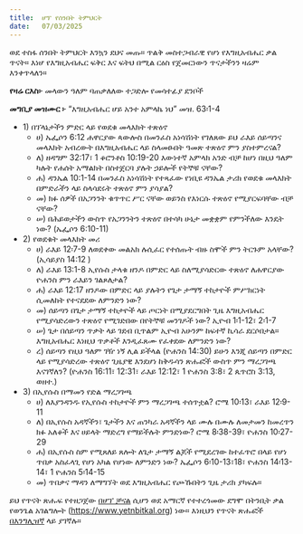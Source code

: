 ```yaml
---
title:  ሆፕ የሰንበት ትምህርት
date:   07/03/2025
---
```


ወደ ተስፋ ሰንበት ትምህርት እንኳን ደህና መጡ። ጥልቅ መስተጋብራዊ የሆነ የእግዚአብሔር ቃል ጥናት። እነሆ የእግዚአብሔር ፍቅር እና ፍትህ በሚል ርዕስ የጀመርነውን ጥናታችንን ዛሬም እንቀጥላለን።

**የዛሬ ርእስ፦** መላውን ዓለም ባጠቃለለው ተጋድሎ የመሳተፊያ ደንቦች

**መግቢያ መዝሙር ፦** “እግዚአብሔር ሆይ አንተ አምላኬ ነህ” መዝ. 63፡1-4

- 1\) በፕላኔታችን ምድር ላይ የወደቁ መላእክት ተጽዕኖ
  - ሀ\) ኤፌሶን 6:12 ሐዋርያው ጳውሎስ በመንፈስ አነሳሽነት የገለጸው ይህ ራእይ ሰይጣንና መላእክት አብረውት በእግዚአብሔር ላይ ስላመፁበት ዓመጽ ተጽዕኖ ምን ያስተምረናል?
  - ለ\) ዘዳግም 32:17፣ 1 ቆሮንቶስ 10:19-20 እውነተኛ አምላክ አንድ ብቻ ከሆነ በዚህ ዓለም ካሉት የሐሰት አማልክት በስተጀርባ ያሉት ኃይሎች የትኞቹ ናቸው?
  - ሐ\) ዳንኤል 10:1-14 በመንፈስ አነሳሽነት የተጻፈው የነቢዩ ዳንኤል ታሪክ የወደቁ መላእክት በምድራችን ላይ ስላሳደሩት ተጽዕኖ ምን ያሳያል?
  - መ\) ክፉ ሰዎች በአጋንንት ቁጥጥር ሥር ናቸው ወይንስ የእነርሱ ተጽዕኖ የሚያርፍባቸው ብቻ ናቸው?
  - ሠ\) በሕይወታችን ውስጥ የአጋንንትን ተጽዕኖ በተሳካ ሁኔታ መቋቋም የምንችለው እንዴት ነው? (ኤፌሶን 6:10-11)
- 2\) የወደቁት መላእክት መሪ
  - ሀ\) ራእይ 12፡7-9 ለወደቀው መልአክ ሉሲፈር የተሰጡት ብዙ ስሞች ምን ትርጉም አላቸው? (ኢሳይያስ 14:12 )
  - ለ\) ራእይ 13:1-8 ኢየሱስ ታላቁ ዘንዶ በምድር ላይ ስለሚያሳድርው ተጽዕኖ ለሐዋርያው ዮሐንስ ምን ራእይን ገልጾለታል?
  - ሐ\) ራእይ 12:17 ዘንዶው በምድር ላይ ያሉትን የጌታ ታማኝ ተከታዮች ምሥክርነት ሲመለከት የተናደደው ለምንድን ነው?
  - መ\) ሰይጣን በጌታ ታማኝ ተከታዮች ላይ ጦርነት በሚያደርግበት ጊዜ እግዚአብሔር የሚያሳድረውን ተጽዕኖ የሚገድበው በየትኞቹ መንገዶች ነው?  ኢዮብ 1፡1-12፣ 2፡1-7
  - ሠ\) ጌታ በሰይጣን ጥቃት ላይ ገደብ ቢጥልም ኢዮብ አሁንም ከፍተኛ ኪሳራ ደርሶበታል። እግዚአብሔር እነዚህ ጥቃቶች እንዲፈጸሙ የፈቀደው ለምንድን ነው?
  - ረ\) ሰይጣን የዚህ ዓለም ገዥ ነኝ ሊል ይችላል (ዮሐንስ 14:30) ይሁን እንጂ ሰይጣን በምድር ላይ የሚያሳድረው ተጽዕኖ ጊዜያዊ እንደሆነ ከቅዱሳን ጽሑፎች ውስጥ ምን ማረጋገጫ እናገኛለን? (ዮሐንስ 16:11፣ 12:31፣ ራእይ 12:12፣ 1 ዮሐንስ 3:8፣ 2 ጴጥሮስ 3:13, ወዘተ.)
- 3\) በኢየሱስ በማመን የድል ማረጋገጫ
  - ሀ\) ለእያንዳንዱ የኢየሱስ ተከታዮች ምን ማረጋገጫ ተሰጥቷል? ሮሜ 10፡13፣ ራእይ 12፡9-11
  - ለ\) በኢየሱስ አዳኛችን፣ ጌታችን እና ጠንካራ አዳኛችን ላይ ሙሉ በሙሉ ለመታመን ከመረጥን ክፉ አለቆች እና ሀይላት ማድረግ የማይችሉት ምንድነው? ሮሜ 8፡38-39፣ ዮሐንስ 10፡27-29
  - ሐ\) በኢየሱስ ስም የሚጸለይ ጸሎት ለጌታ ታማኝ ልጆች የሚደረገው ከተፈጥሮ በላይ የሆነ ጥበቃ አስፈላጊ የሆነ አካል የሆነው ለምንድን ነው? ኤፌሶን 6፡10-13፣18፣ ዮሐንስ 14፡13-14፣ 1 ዮሐንስ 5፡14-15
  - መ\) ጥበቃና ማዳን ለማግኘት ወደ እግዚአብሔር የጮኹበትን ጊዜ ታሪክ ያካፍሉ።

ይህ የጥናት ጽሑፍ የተዘጋጀው [በሆፕ ቻናል](https://www.hopetv.org/hopess/)  ሲሆን ወደ አማርኛ የተተረጎመው ደግሞ በትንቢት ቃል የወንጌል አገልግሎት (https://www.yetnbitkal.org) ነው። እነዚህን የጥናት ጽሑፎች [በእንግሊዝኛ](https://www.hopetv.org/shows/hopess/study-guides/) ላይ ያገኛሉ።